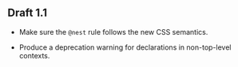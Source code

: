 ## Draft 1.1

* Make sure the `@nest` rule follows the new CSS semantics.

* Produce a deprecation warning for declarations in non-top-level contexts.
